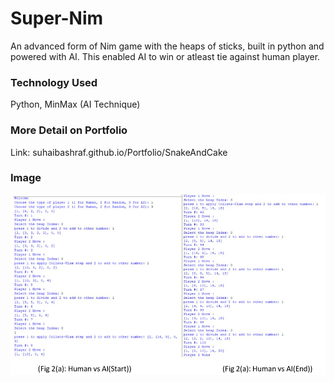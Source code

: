 # Super-Nim

An advanced form of Nim game with the heaps of sticks, built in python and powered with AI. This enabled AI to win or atleast tie against human player.

### Technology Used
Python, MinMax (AI Technique)

### More Detail on Portfolio
Link: suhaibashraf.github.io/Portfolio/SnakeAndCake

### Image
![GitHub Logo](/sn2.jpg)
